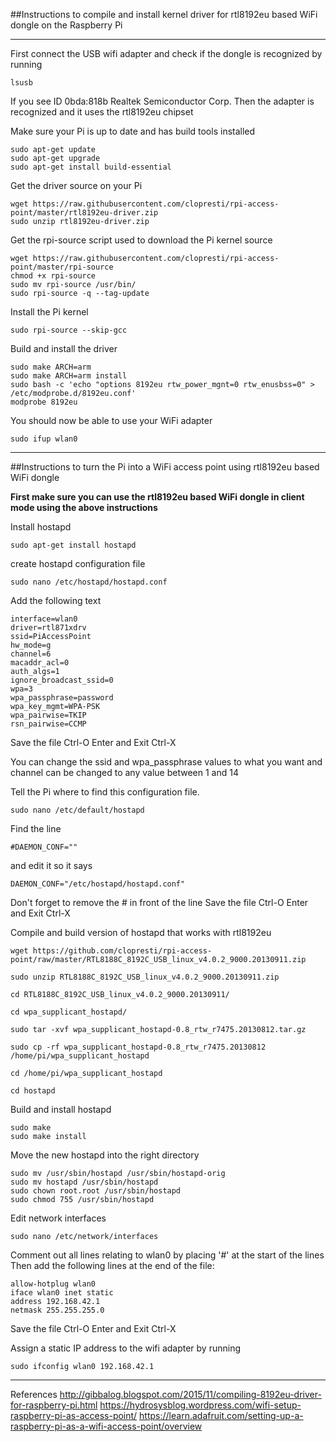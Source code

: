 ##Instructions to compile and install kernel driver for rtl8192eu based WiFi dongle on the Raspberry Pi

----------


First connect the USB wifi adapter and check if the dongle is recognized by running

    lsusb

If you see ID 0bda:818b Realtek Semiconductor Corp.
Then the adapter is recognized and it uses the rtl8192eu chipset


Make sure your Pi is up to date and has build tools installed

    sudo apt-get update
    sudo apt-get upgrade
    sudo apt-get install build-essential

Get the driver source on your Pi

    wget https://raw.githubusercontent.com/clopresti/rpi-access-point/master/rtl8192eu-driver.zip
    sudo unzip rtl8192eu-driver.zip

Get the rpi-source script used to download the Pi kernel source

    wget https://raw.githubusercontent.com/clopresti/rpi-access-point/master/rpi-source
    chmod +x rpi-source 
    sudo mv rpi-source /usr/bin/
    sudo rpi-source -q --tag-update

Install the Pi kernel

    sudo rpi-source --skip-gcc

Build and install the driver

    sudo make ARCH=arm
    sudo make ARCH=arm install
    sudo bash -c 'echo "options 8192eu rtw_power_mgnt=0 rtw_enusbss=0" > /etc/modprobe.d/8192eu.conf'
    modprobe 8192eu

You should now be able to use your WiFi adapter

    sudo ifup wlan0

---------------------------

##Instructions to turn the Pi into a WiFi access point using rtl8192eu based WiFi dongle

**First make sure you can use the rtl8192eu based WiFi dongle in client mode using the above instructions**

Install hostapd

    sudo apt-get install hostapd

create hostapd configuration file

    sudo nano /etc/hostapd/hostapd.conf

Add the following text

    interface=wlan0
    driver=rtl871xdrv
    ssid=PiAccessPoint
    hw_mode=g
    channel=6
    macaddr_acl=0
    auth_algs=1
    ignore_broadcast_ssid=0
    wpa=3
    wpa_passphrase=password
    wpa_key_mgmt=WPA-PSK
    wpa_pairwise=TKIP
    rsn_pairwise=CCMP

Save the file Ctrl-O Enter and Exit Ctrl-X

You can change the ssid and wpa_passphrase values to what you want and channel can be changed to any value between 1 and 14

Tell the Pi where to find this configuration file.

    sudo nano /etc/default/hostapd

Find the line 

    #DAEMON_CONF="" 

and edit it so it says 

    DAEMON_CONF="/etc/hostapd/hostapd.conf"

Don't forget to remove the # in front of the line
Save the file Ctrl-O Enter and Exit Ctrl-X


Compile and build version of hostapd that works with rtl8192eu

    wget https://github.com/clopresti/rpi-access-point/raw/master/RTL8188C_8192C_USB_linux_v4.0.2_9000.20130911.zip

    sudo unzip RTL8188C_8192C_USB_linux_v4.0.2_9000.20130911.zip

    cd RTL8188C_8192C_USB_linux_v4.0.2_9000.20130911/

    cd wpa_supplicant_hostapd/

    sudo tar -xvf wpa_supplicant_hostapd-0.8_rtw_r7475.20130812.tar.gz

    sudo cp -rf wpa_supplicant_hostapd-0.8_rtw_r7475.20130812 /home/pi/wpa_supplicant_hostapd

    cd /home/pi/wpa_supplicant_hostapd

    cd hostapd

Build and install hostapd

    sudo make
    sudo make install

Move the new hostapd into the right directory

    sudo mv /usr/sbin/hostapd /usr/sbin/hostapd-orig
    sudo mv hostapd /usr/sbin/hostapd
    sudo chown root.root /usr/sbin/hostapd
    sudo chmod 755 /usr/sbin/hostapd


Edit network interfaces

    sudo nano /etc/network/interfaces

Comment out all lines relating to wlan0 by placing '#' at the start of the lines
Then add the following lines at the end of the file:

    allow-hotplug wlan0
    iface wlan0 inet static
    address 192.168.42.1
    netmask 255.255.255.0

Save the file Ctrl-O Enter and Exit Ctrl-X


Assign a static IP address to the wifi adapter by running 

    sudo ifconfig wlan0 192.168.42.1


----------


References
http://gibbalog.blogspot.com/2015/11/compiling-8192eu-driver-for-raspberry-pi.html
https://hydrosysblog.wordpress.com/wifi-setup-raspberry-pi-as-access-point/
https://learn.adafruit.com/setting-up-a-raspberry-pi-as-a-wifi-access-point/overview